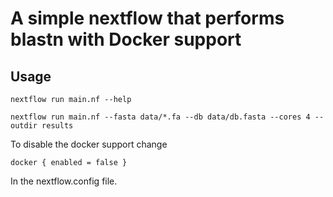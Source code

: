 # A simple nextflow that performs blastn with Docker support

## Usage

````
nextflow run main.nf --help
````

````
nextflow run main.nf --fasta data/*.fa --db data/db.fasta --cores 4 --outdir results
````

To disable the docker support change 

````
docker { enabled = false }
````

In the nextflow.config file. 
